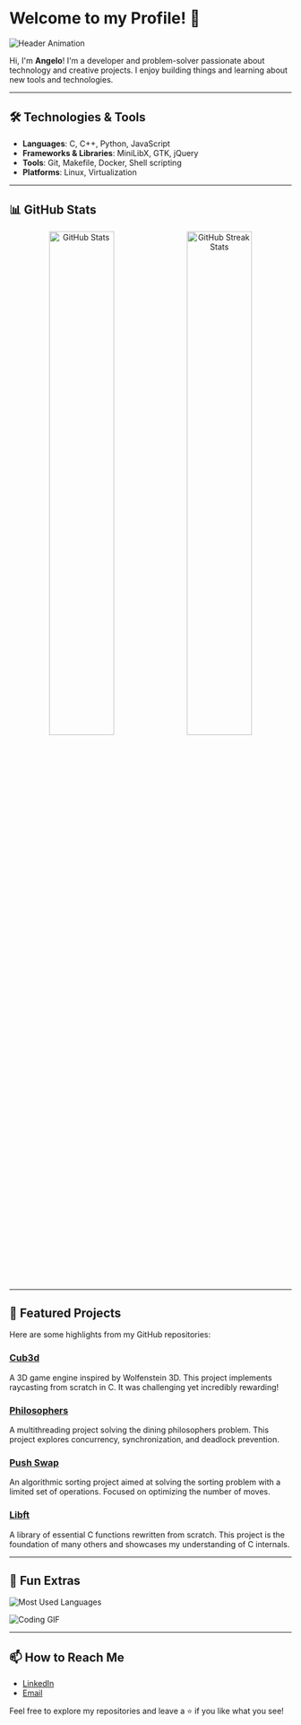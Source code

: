 # Welcome to my Profile! 👾

![Header Animation](https://tenor.com/bSepZ.gif)

Hi, I'm **Angelo**! I'm a developer and problem-solver passionate about technology and creative projects. I enjoy building things and learning about new tools and technologies.

---

## 🛠 Technologies & Tools
- **Languages**: C, C++, Python, JavaScript
- **Frameworks & Libraries**: MiniLibX, GTK, jQuery
- **Tools**: Git, Makefile, Docker, Shell scripting
- **Platforms**: Linux, Virtualization

---

## 📊 GitHub Stats

<div align="center">
  <img src="https://github-readme-stats.vercel.app/api?username=Yekanat&show_icons=true&theme=radical" alt="GitHub Stats" width="48%" />
  <img src="https://github-readme-streak-stats.herokuapp.com/?user=Yekanat&theme=radical" alt="GitHub Streak Stats" width="48%" />
</div>

---

## 🎯 Featured Projects
Here are some highlights from my GitHub repositories:

### [Cub3d](https://github.com/Yekanat/cub3d)
A 3D game engine inspired by Wolfenstein 3D. This project implements raycasting from scratch in C. It was challenging yet incredibly rewarding!

### [Philosophers](https://github.com/Yekanat/philosophers)
A multithreading project solving the dining philosophers problem. This project explores concurrency, synchronization, and deadlock prevention.

### [Push Swap](https://github.com/Yekanat/push_swap)
An algorithmic sorting project aimed at solving the sorting problem with a limited set of operations. Focused on optimizing the number of moves.

### [Libft](https://github.com/Yekanat/libft)
A library of essential C functions rewritten from scratch. This project is the foundation of many others and showcases my understanding of C internals.

---

## 🌟 Fun Extras

![Most Used Languages](https://github-readme-stats.vercel.app/api/top-langs/?username=Yekanat&layout=compact&theme=radical)

![Coding GIF](https://media.giphy.com/media/L1R1tvI9svkIWwpVYr/giphy.gif)

---

## 📫 How to Reach Me
- [LinkedIn](https://www.linkedin.com/in/angelo-thekkanath-b2195b273?lipi=urn%3Ali%3Apage%3Ad_flagship3_profile_view_base_contact_details%3BSSV8NOsFSRiuEJOHkNQuag%3D%3D)
- [Email](mailto:athekkan@student.42roma.it)

Feel free to explore my repositories and leave a ⭐ if you like what you see!
